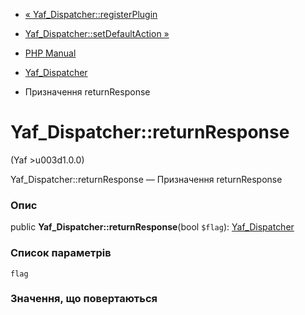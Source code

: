 - [«
Yaf_Dispatcher::registerPlugin](yaf-dispatcher.registerplugin.md)
- [Yaf_Dispatcher::setDefaultAction
»](yaf-dispatcher.setdefaultaction.md)

- [PHP Manual](index.md)
- [Yaf_Dispatcher](class.yaf-dispatcher.md)
- Призначення returnResponse

# Yaf_Dispatcher::returnResponse

(Yaf \>u003d1.0.0)

Yaf_Dispatcher::returnResponse — Призначення returnResponse

### Опис

public **Yaf_Dispatcher::returnResponse**(bool `$flag`):
[Yaf_Dispatcher](class.yaf-dispatcher.md)

### Список параметрів

`flag`

### Значення, що повертаються

